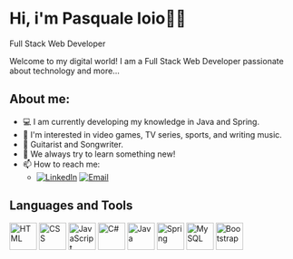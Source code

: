 # Hi, i'm Pasquale Ioio👋🏻 

Full Stack Web Developer 

Welcome to my digital world! I am a Full Stack Web Developer passionate about technology and more...

## About me:
- 💻 I am currently developing my knowledge in Java and Spring.
- 👀 I'm interested in video games, TV series, sports, and writing music.
- 🎸 Guitarist and Songwriter.
- 🔭 We always try to learn something new!
- 📫 How to reach me:
  - [![LinkedIn](https://img.shields.io/badge/LinkedIn-Profile-blue)](https://www.linkedin.com/in/pasquale-ioio-973078218/)
   [![Email](https://img.shields.io/badge/Email-Contact-green)](mailto:pasqualeioio@libero.it)

## Languages and Tools

<img src="https://img.icons8.com/color/48/000000/html-5--v1.png" alt="HTML" width="48"/>
<img src="https://img.icons8.com/color/48/000000/css3.png" alt="CSS" width="48"/>
<img src="https://img.icons8.com/color/48/000000/javascript.png" alt="JavaScript" width="48"/>
<img src="https://img.icons8.com/color/48/000000/c-sharp-logo.png" alt="C#" width="48"/>
<img src="https://img.icons8.com/color/48/000000/java-coffee-cup-logo.png" alt="Java" width="48"/>
<img src="https://img.icons8.com/color/48/000000/spring-logo.png" alt="Spring" width="48"/>
<img src="https://img.icons8.com/color/48/000000/mysql-logo.png" alt="MySQL" width="48"/>
<img src="https://img.icons8.com/color/48/000000/bootstrap.png" alt="Bootstrap" width="48"/>





